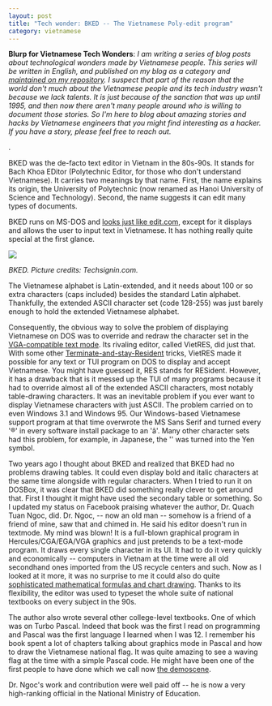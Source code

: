 ```yaml
---
layout: post
title: "Tech wonder: BKED -- The Vietnamese Poly-edit program"
category: vietnamese
---
```


**Blurp for Vietnamese Tech Wonders**: _I am writing a series of blog posts about technological wonders made by Vietnamese people. This series will be written in English, and published on my blog as a category and [maintained on my repository](https://github.com/htruong/vietnamese_tech_wonders/). I suspect that part of the reason that the world don't much about the Vietnamese people and its tech industry wasn't because we lack talents. It is just because of the sanction that was up until 1995, and then now there aren't many people around who is willing to document those stories. So I'm here to blog about amazing stories and hacks by Vietnamese engineers that you might find interesting as a hacker. If you have a story, please feel free to reach out._

.

BKED was the de-facto text editor in Vietnam in the 80s-90s. It stands for Bach Khoa EDitor (Polytechnic Editor, for those who don't understand Vietnamese). It carries two meanings by that name. First, the name explains its origin, the University of Polytechnic (now renamed as Hanoi University of Science and Technology). Second, the name suggests it can edit many types of documents.

BKED runs on MS-DOS and [looks just like edit.com](https://i.imgur.com/RZN50oS.jpg), except for it displays and allows the user to input text in Vietnamese. It has nothing really quite special at the first glance.

![](https://www.techsignin.com/wp-content/uploads/2016/05/xBKED-bach-khoa-editor-screenshot-2.png.pagespeed.ic.9AfJugv6PF.png)

_BKED. Picture credits: Techsignin.com._

The Vietnamese alphabet is Latin-extended, and it needs about 100 or so extra characters (caps included) besides the standard Latin alphabet. Thankfully, the extended ASCII character set (code 128-255) was just barely enough to hold the extended Vietnamese alphabet.

Consequently, the obvious way to solve the problem of displaying Vietnamese on DOS was to override and redraw the character set in the [VGA-compatible text mode](https://en.wikipedia.org/wiki/VGA-compatible_text_mode). Its rivaling editor, called VietRES, did just that. With some other [Terminate-and-stay-Resident](https://en.wikipedia.org/wiki/Terminate_and_stay_resident_program) tricks, VietRES made it possible for any text or TUI program on DOS to display and accept Vietnamese. You might have guessed it, RES stands for RESident. However, it has a drawback that is it messed up the TUI of many programs because it had to override almost all of the extended ASCII characters, most notably table-drawing characters. It was an inevitable problem if you ever want to display Vietnamese characters with just ASCII. The problem carried on to even Windows 3.1 and Windows 95. Our Windows-based Vietnamese support program at that time overwrote the MS Sans Serif and turned every '®' in every software install package to an 'â'. Many other character sets had this problem, for example, in Japanese, the '\' was turned into the Yen symbol.

Two years ago I thought about BKED and realized that BKED had no problems drawing tables. It could even display bold and italic characters at the same time alongside with regular characters. When I tried to run it on DOSBox, it was clear that BKED did something really clever to get around that. First I thought it might have used the secondary table or something. So I updated my status on Facebook praising whatever the author, Dr. Quach Tuan Ngoc, did. Dr. Ngoc, -- now an old man -- somehow is a friend of a friend of mine, saw that and chimed in. He said his editor doesn't run in textmode. My mind was blown! It is a full-blown graphical program in Hercules/CGA/EGA/VGA graphics and just pretends to be a text-mode program. It draws every single character in its UI. It had to do it very quickly and economically -- computers in Vietnam at the time were all old secondhand ones imported from the US recycle centers and such. Now as I looked at it more, it was no surprise to me it could also do quite [sophisticated mathematical formulas and chart drawing](https://i.imgur.com/ofhE0TG.jpg). Thanks to its flexibility, the editor was used to typeset the whole suite of national textbooks on every subject in the 90s. 

The author also wrote several other college-level textbooks. One of which was on Turbo Pascal. Indeed that book was the first I read on programming and Pascal was the first language I learned when I was 12. I remember his book spent a lot of chapters talking about graphics mode in Pascal and how to draw the Vietnamese national flag. It was quite amazing to see a waving flag at the time with a simple Pascal code. He might have been one of the first people to have done which we call now [the demoscene](https://en.wikipedia.org/wiki/Demoscene).

Dr. Ngoc's work and contribution were well paid off -- he is now a very high-ranking official in the National Ministry of Education.
